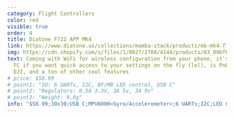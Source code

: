 ```yaml
---
category: Flight Controllers
color: red
visible: true
order: 4
title: Diatone F722 APP MK4
link: https://www.diatone.us/collections/mamba-stack/products/mb-mk4-f722-app-fc?variant=39801000132695
img: https://cdn.shopify.com/s/files/1/0027/2708/4144/products/03_09bfb75f-c892-4203-b9bc-5cb90b47c4c5_700x.jpg?v=1671522125
text: Coming with WiFi for wireless configuration from your phone, it's a great
  FC if you want quick access to your settings on the fly (lol), is PnP with
  DJI, and a ton of other cool features
# price: $58.99
# point1: "IO: 6 UARTs, I2C, BF/MB LED control, USB C"
# point2: "Regulators: 0.5A 3.3V, 3A 5v, 3A 9v"
# point3: "Weight: 9.0g"
info: "$58.99;30x30;USB C;MPU6000<Gyro/Accelerometer>;6 UARTs;I2C;LED Control<Betaflight & Onboard>;3.3V 0.5A;5V 3A;9V 3A; 9.0g"
---
```

